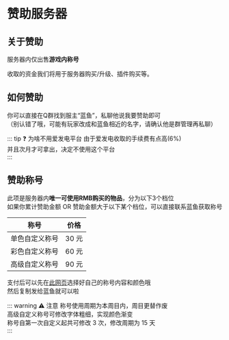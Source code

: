 # 赞助服务器

## 关于赞助

服务器内仅出售**游戏内称号**

收取的资金我们将用于服务器购买/升级、插件购买等。

## 如何赞助

你可以直接在Q群找到服主“蓝鱼”，私聊他说我要赞助即可<br>（别认错了哦，可能有玩家改成和蓝鱼相近的名字，请确认他是群管理再私聊）


::: tip :question: 为啥不用爱发电平台
由于爱发电收取的手续费有点高(6%)<br>
并且次月才可拿出，决定不使用这个平台<br>
:::


## 赞助称号

此项是服务器内**唯一可使用RMB购买的物品**，分为以下3个档位<br>
如果你累计赞助金额 OR 赞助金额大于以下某个档位，可以直接联系蓝鱼获取称号

| 称号           | 价格  |
| -------------- | ----- |
| 单色自定义称号 | 30 元 |
| 彩色自定义称号 | 60 元 |
| 高级自定义称号 | 90 元 |

支付后可以先在[此网页](https://mcg.tuanzi.ink/)选择好自己的称号内容和颜色哦<br>
然后复制发给蓝鱼就可以啦

::: warning :warning: 注意
称号使用周期为本周目内，周目更替作废<br>
高级自定义称号可修改字体粗细，实现颜色渐变<br>
称号自第一次自定义起共可修改 3 次，修改周期为 15 天<br>
:::
